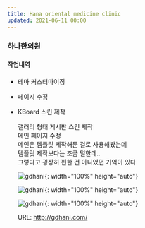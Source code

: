 ```yaml
---
title: Hana oriental medicine clinic
updated: 2021-06-11 00:00
---
```


### 하나한의원
  
#### 작업내역
- 테마 커스터마이징
- 페이지 수정
- KBoard 스킨 제작
  
	갤러리 형태 게시판 스킨 제작  
	메인 페이지 수정  
	메인은 템플릿 제작해둔 걸로 사용해봤는데  
	템플릿 제작보다는 조금 덜한데..  
	그렇다고 굉장히 편한 건 아니었던 기억이 있다  
  
	![gdhani](https://github.com/project0210/project0210.github.io/blob/master/_posts/images/gdhani/001.png?raw=true){: width="100%" height="auto"}
  
	![gdhani](https://github.com/project0210/project0210.github.io/blob/master/_posts/images/gdhani/002.png?raw=true){: width="100%" height="auto"}
  
	![gdhani](https://github.com/project0210/project0210.github.io/blob/master/_posts/images/gdhani/003.png?raw=true){: width="100%" height="auto"}
  
	URL: http://gdhani.com/
